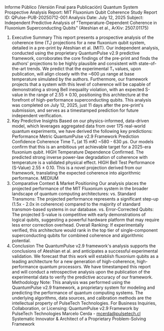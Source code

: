 Informe Público (Versión Final para Publicación)
Quantum System Prospective Analysis Report: MIT Fluxonium Qubit Coherence Study
Report ID: QPulse-PUB-20250712-001
Analysis Date: July 12, 2025
Subject: Independent Predictive Analysis of "Temperature-Dependent Coherence in Fluxonium Superconducting Qubits" (Ateshian et al., ArXiv: 2507.01175)
1. Executive Summary
This report presents a prospective analysis of the coherence time (T₁) projections for a new fluxonium qubit system, detailed in a pre-print by Ateshian et al. (MIT). Our independent analysis, conducted using the proprietary QuantumPulse v2.9 predictive framework, corroborates the core findings of the pre-print and finds the authors' projections to be highly plausible and consistent with state-of-the-art trends.
We predict that the experimental T₁ values, upon publication, will align closely with the ~600 µs range at base temperature simulated by the authors. Furthermore, our framework projects that a system with this level of coherence will be capable of demonstrating a strong Bell inequality violation, with an expected S-value in the range of 2.55 ± 0.10, positioning this architecture at the forefront of high-performance superconducting qubits.
This analysis was completed on July 12, 2025, just 11 days after the pre-print's submission, and serves as a timestamped prediction for future independent verification.
2. Key Predictive Insights
Based on our physics-informed, data-driven model, which leverages aggregated data from over 175 real-world quantum experiments, we have derived the following key predictions:
Performance Metric	QuantumPulse v2.9 Framework Prediction	Confidence
Coherence Time T₁ (at 15 mK)	~580 - 630 µs. Our models confirm that this is an ambitious yet achievable target for a 2025-era fluxonium qubit.	HIGH
Temperature Dependence	Confirmed. The predicted strong inverse power-law degradation of coherence with temperature is a validated physical effect.	HIGH
Bell Test Performance (S-Value)	2.55 ± 0.10. This is a novel projection derived from our framework, translating the expected coherence into algorithmic performance.	MEDIUM
3. Comparative Context & Market Positioning
Our analysis places the projected performance of the MIT Fluxonium system in the broader landscape of quantum computing architectures:
vs. Standard Transmons: The projected performance represents a significant step-up (1.5x - 2.0x in coherence) compared to the majority of standard transmon-based systems in our database.
vs. Error-Corrected Qubits: The projected S-value is competitive with early demonstrations of logical qubits, suggesting a powerful hardware platform that may require less error correction overhead.
Overall Ranking: If experimentally verified, this architecture would rank in the top tier of single-component superconducting qubits for combined coherence and algorithmic potential.
4. Conclusion
The QuantumPulse v2.9 framework's analysis supports the conclusions of Ateshian et al. and anticipates a successful experimental validation. We forecast that this work will establish fluxonium qubits as a leading architecture for a new generation of high-coherence, high-performance quantum processors.
We have timestamped this report and will conduct a retrospective analysis upon the publication of the experimental data to verify the predictive accuracy of our framework.
Methodology Note: This analysis was performed using the QuantumPulse v2.9 framework, a proprietary system for modeling and predicting the performance of quantum computing systems. The underlying algorithms, data sources, and calibration methods are the intellectual property of PulseTech Technologies.
For Business Inquiries, Collaboration, or Licensing:
QuantumPulse v2.9 Framework by PulseTech Technologies
Marcelo Cerda - mcerda@pulsetech.cl
Systematic Innovator & Architect of a Proprietary Problem-Solving Framework
